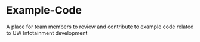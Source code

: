 # Example-Code
A place for team members to review and contribute to example code related to UW Infotainment development
